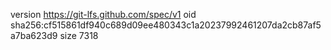 version https://git-lfs.github.com/spec/v1
oid sha256:cf515861df940c689d09ee480343c1a20237992461207da2cb87af5a7ba623d9
size 7318
